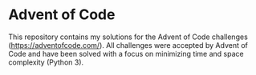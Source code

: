# Advent of Code

This repository contains my solutions for the Advent of Code challenges (https://adventofcode.com/). All challenges were accepted by Advent of Code and have been solved with a focus on minimizing time and space complexity (Python 3).
